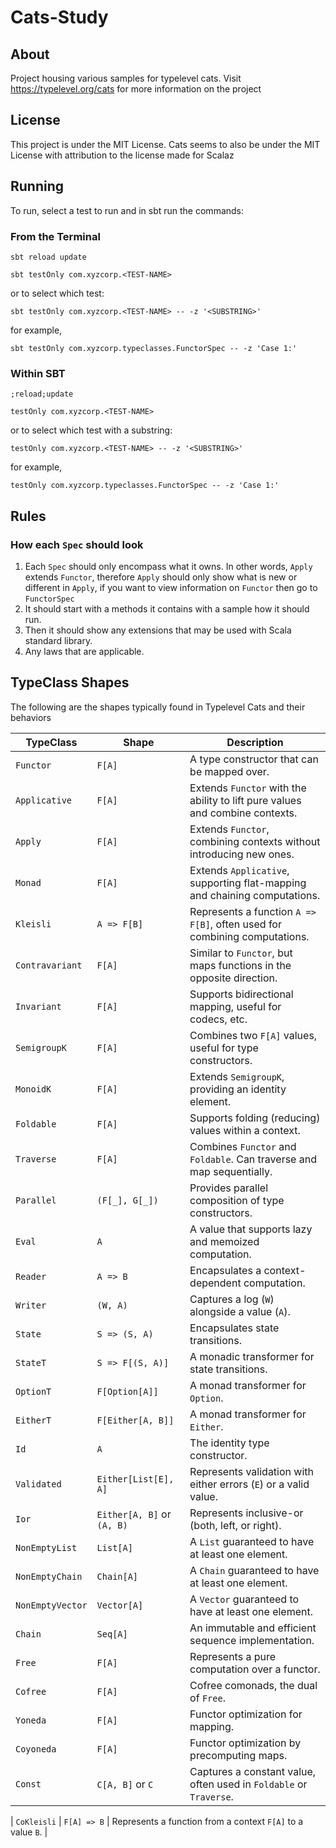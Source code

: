 # Cats-Study

## About

Project housing various samples for typelevel cats. Visit https://typelevel.org/cats for more information on the project

## License

This project is under the MIT License.  Cats seems to also be under the MIT 
License with attribution to the license made for Scalaz

## Running

To run, select a test to run and in sbt run the commands:

### From the Terminal

`sbt reload update`

`sbt testOnly com.xyzcorp.<TEST-NAME>`

or to select which test:

`sbt testOnly com.xyzcorp.<TEST-NAME> -- -z '<SUBSTRING>'`

for example,

`sbt testOnly com.xyzcorp.typeclasses.FunctorSpec -- -z 'Case 1:'`

### Within SBT

`;reload;update`

`testOnly com.xyzcorp.<TEST-NAME>`

or to select which test with a substring:

`testOnly com.xyzcorp.<TEST-NAME> -- -z '<SUBSTRING>'`

for example,

`testOnly com.xyzcorp.typeclasses.FunctorSpec -- -z 'Case 1:'`

## Rules 

### How each `Spec` should look

1. Each `Spec` should only encompass what it owns. In other words, `Apply` extends `Functor`, therefore `Apply` should only show what is new or different in `Apply`, if you want to view information on `Functor` then go to `FunctorSpec`
2. It should start with a methods it contains with a sample how it should run.  
3. Then it should show any extensions that may be used with Scala standard library.
4. Any laws that are applicable.

## TypeClass Shapes

The following are the shapes typically found in Typelevel Cats and their behaviors

| TypeClass        | Shape                      | Description                                                                  |
|------------------|----------------------------|------------------------------------------------------------------------------|
| `Functor`        | `F[A]`                     | A type constructor that can be mapped over.                                  |
| `Applicative`    | `F[A]`                     | Extends `Functor` with the ability to lift pure values and combine contexts. |
| `Apply`          | `F[A]`                     | Extends `Functor`, combining contexts without introducing new ones.          |
| `Monad`          | `F[A]`                     | Extends `Applicative`, supporting flat-mapping and chaining computations.    |
| `Kleisli`        | `A => F[B]`                | Represents a function `A => F[B]`, often used for combining computations.    |
| `Contravariant`  | `F[A]`                     | Similar to `Functor`, but maps functions in the opposite direction.          |
| `Invariant`      | `F[A]`                     | Supports bidirectional mapping, useful for codecs, etc.                      |
| `SemigroupK`     | `F[A]`                     | Combines two `F[A]` values, useful for type constructors.                    |
| `MonoidK`        | `F[A]`                     | Extends `SemigroupK`, providing an identity element.                         |
| `Foldable`       | `F[A]`                     | Supports folding (reducing) values within a context.                         |
| `Traverse`       | `F[A]`                     | Combines `Functor` and `Foldable`. Can traverse and map sequentially.        |
| `Parallel`       | `(F[_], G[_])`             | Provides parallel composition of type constructors.                          |
| `Eval`           | `A`                        | A value that supports lazy and memoized computation.                         |
| `Reader`         | `A => B`                   | Encapsulates a context-dependent computation.                                |
| `Writer`         | `(W, A)`                   | Captures a log (`W`) alongside a value (`A`).                                |
| `State`          | `S => (S, A)`              | Encapsulates state transitions.                                              |
| `StateT`         | `S => F[(S, A)]`           | A monadic transformer for state transitions.                                 |
| `OptionT`        | `F[Option[A]]`             | A monad transformer for `Option`.                                            |
| `EitherT`        | `F[Either[A, B]]`          | A monad transformer for `Either`.                                            |
| `Id`             | `A`                        | The identity type constructor.                                               |
| `Validated`      | `Either[List[E], A]`       | Represents validation with either errors (`E`) or a valid value.             |
| `Ior`            | `Either[A, B]` or `(A, B)` | Represents inclusive-or (both, left, or right).                              |
| `NonEmptyList`   | `List[A]`                  | A `List` guaranteed to have at least one element.                            |
| `NonEmptyChain`  | `Chain[A]`                 | A `Chain` guaranteed to have at least one element.                           |
| `NonEmptyVector` | `Vector[A]`                | A `Vector` guaranteed to have at least one element.                          |
| `Chain`          | `Seq[A]`                   | An immutable and efficient sequence implementation.                          |
| `Free`           | `F[A]`                     | Represents a pure computation over a functor.                                |
| `Cofree`         | `F[A]`                     | Cofree comonads, the dual of `Free`.                                         |
| `Yoneda`         | `F[A]`                     | Functor optimization for mapping.                                            |
| `Coyoneda`       | `F[A]`                     | Functor optimization by precomputing maps.                                   |
| `Const`          | `C[A, B]` or `C`           | Captures a constant value, often used in `Foldable` or `Traverse`.           |

| `CoKleisli`      | `F[A] => B`                | Represents a function from a context `F[A]` to a value `B`. |